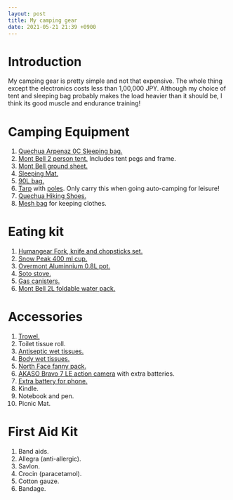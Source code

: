 ```yaml
---
layout: post
title: My camping gear
date: 2021-05-21 21:39 +0900
---
```


# Introduction

My camping gear is pretty simple and not that expensive. The whole thing
except the electronics costs less than 1,00,000 JPY. Although my choice
of tent and sleeping bag probably makes the load heavier than it should
be, I think its good muscle and endurance training!

# Camping Equipment

1. [Quechua Arpenaz 0C Sleeping bag.](https://www.decathlon.co.jp/products/cotton-sleeping-bag-for-camping-arpenaz-0-cotton?variant=30884628856912)
2. [Mont Bell 2 person tent.]() Includes tent pegs and frame.
3. [Mont Bell ground sheet.]()
4. [Sleeping Mat.]()
5. [90L bag.]()
6. [Tarp]() with [poles](). Only carry this when going auto-camping for leisure!
7. [Quechua Hiking Shoes.]()
8. [Mesh bag](https://www.amazon.co.jp/gp/product/B00D10GNTI/ref=ppx_yo_dt_b_asin_title_o06_s00?ie=UTF8&psc=1) for keeping clothes.

# Eating kit

1. [Humangear Fork, knife and chopsticks set.](https://www.amazon.com/humangear-GoBites-Quattro-Parent/dp/B07VNBLKD2)
2. [Snow Peak 400 ml cup.](https://www.amazon.co.jp/gp/product/B06XX4G5XT/ref=ppx_yo_dt_b_asin_title_o06_s00?ie=UTF8&psc=1)
3. [Overmont Aluminnium 0.8L pot.](https://www.amazon.co.jp/gp/product/B06XFPQ3ZN/ref=ppx_yo_dt_b_asin_title_o06_s00?ie=UTF8&psc=1)
4. [Soto stove.](https://www.amazon.co.jp/-/en/ST-310-Regulator-Multi-Case-Exclusive-Activities/dp/B001ADSR56/ref=sr_1_1?dchild=1&keywords=soto+%E3%82%B3%E3%83%B3%E3%83%AD&qid=1621998930&sr=8-1)
5. [Gas canisters.](https://www.amazon.co.jp/-/en/Iwatani-CB-250-Cassette-Exclusive-Pieces/dp/B0757DQQ74/ref=sr_1_3?dchild=1&keywords=gas+can&qid=1621998985&sr=8-3)
6. [Mont Bell 2L foldable water pack.]()

# Accessories

1. [Trowel.]()
2. Toilet tissue roll.
3. [Antiseptic wet tissues.]()
4. [Body wet tissues.]()
5. [North Face fanny pack.]()
6. [AKASO Bravo 7 LE action camera](https://www.amazon.co.jp/gp/product/B08FCGJKXB/ref=ppx_yo_dt_b_asin_title_o02_s00?ie=UTF8&psc=1) with extra batteries.
7. [Extra battery for phone.]()
8. Kindle.
9. Notebook and pen.
10. Picnic Mat.

# First Aid Kit

1. Band aids.
2. Allegra (anti-allergic).
3. Savlon.
4. Crocin (paracetamol).
5. Cotton gauze.
6. Bandage.
